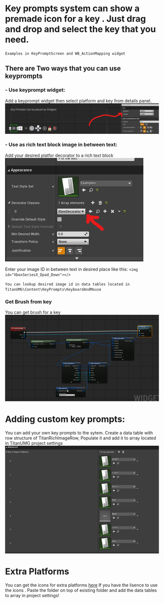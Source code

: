 # Key prompts system can show a premade icon for a key . Just drag and drop and select the key that you need.
` Examples in KeyPromptScreen and WB_ActionMapping widget  `
## There are Two ways that you can use keyprompts

### - Use keyprompt widget:
Add a keyprompt widget then select platform and key from details panel.
![](./KeyPromptWidget.png)

### - Use as rich text block image in between text:
Add your desired platfor decorator to a rich text block
![](./Decorator.png)

Enter your image ID in between text in desired place like this:   `<img id="XboxSeriesX_Dpad_Down"></>`

`You can lookup desired image id in data tables located in TitanUMG\Content\KeyPrompts\KeyboardAndMouse`
### Get Brush from key
You can get brush for a key 
![](./GetKeyPromptBrush.png)
# Adding custom key prompts:
You can add your own key prompts to the sytem. Create a data table with row structure of TitanRichImageRow, Populate it and add it to array located in TitanUMG project settings
![](./PromptArraypng.png) 

# Extra Platforms
You can get the icons for extra platforms [here](./ExtraPlatforms.zip) If you have the lisence to use the icons .
Paste the folder on top of existing folder and add the data tables to array in project settings!